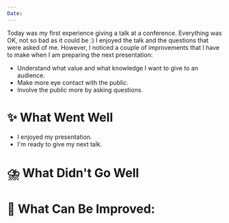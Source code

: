 ```yaml
---
Date:
---
```


Today was my first experience giving a talk at a conference. Everything was OK, not so bad as it could be :) I enjoyed the talk and the questions that were asked of me.
However, I noticed a couple of improvements that I have to make when I am preparing the next presentation:
- Understand what value and what knowledge I want to give to an audience. 
- Make more eye contact with the public. 
- Involve the public more by asking questions. 
# **✨ What Went Well**

- I enjoyed my presentation.
- I'm ready to give my next talk. 



#  **⛈️ What Didn't Go Well**



# **💫 What Can Be Improved**:


